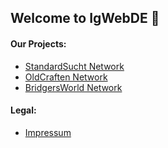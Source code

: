 ## Welcome to IgWebDE 👋

#### Our Projects:
- [StandardSucht Network](https://standardsucht.net/)
- [OldCraften Network](https://oldcraften.de/)
- [BridgersWorld Network](https://bridgersworld.eu/)

#### Legal:
- [Impressum](https://interguessweb.de/imprint/)
